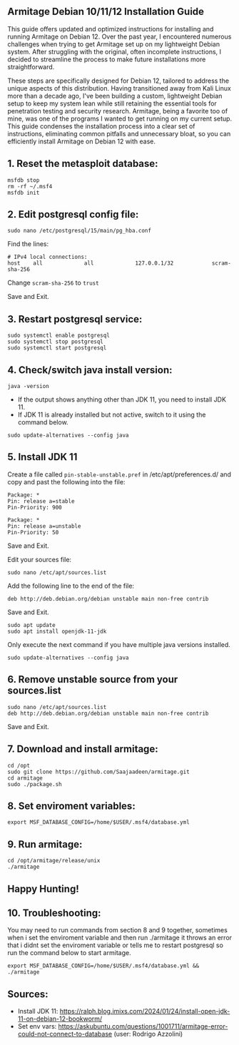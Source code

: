 ## Armitage Debian 10/11/12 Installation Guide

This guide offers updated and optimized instructions for installing and running Armitage on Debian 12. Over the past year, I encountered numerous challenges when trying to get Armitage set up on my lightweight Debian system. After struggling with the original, often incomplete instructions, I decided to streamline the process to make future installations more straightforward.

These steps are specifically designed for Debian 12, tailored to address the unique aspects of this distribution. Having transitioned away from Kali Linux more than a decade ago, I've been building a custom, lightweight Debian setup to keep my system lean while still retaining the essential tools for penetration testing and security research. Armitage, being a favorite too of mine, was one of the programs I wanted to get running on my current setup. This guide condenses the installation process into a clear set of instructions, eliminating common pitfalls and unnecessary bloat, so you can efficiently install Armitage on Debian 12 with ease.

## 1. Reset the metasploit database:

```
msfdb stop
rm -rf ~/.msf4
msfdb init
```

## 2. Edit postgresql config file:

```
sudo nano /etc/postgresql/15/main/pg_hba.conf
```

Find the lines: 

```
# IPv4 local connections:
host    all             all             127.0.0.1/32            scram-sha-256
```

Change ```scram-sha-256``` to ```trust```

Save and Exit.

## 3. Restart postgresql service:

```
sudo systemctl enable postgresql
sudo systemctl stop postgresql
sudo systemctl start postgresql
```

## 4. Check/switch java install version:

```java -version```

- If the output shows anything other than JDK 11, you need to install JDK 11.
- If JDK 11 is already installed but not active, switch to it using the command below.

```sudo update-alternatives --config java```

## 5. Install JDK 11

Create a file called ```pin-stable-unstable.pref``` in /etc/apt/preferences.d/ and copy and past the following into the file:

```
Package: *
Pin: release a=stable
Pin-Priority: 900

Package: *
Pin: release a=unstable
Pin-Priority: 50
```

Save and Exit.

Edit your sources file:

```
sudo nano /etc/apt/sources.list
```

Add the following line to the end of the file:

```
deb http://deb.debian.org/debian unstable main non-free contrib
```

Save and Exit.

```
sudo apt update
sudo apt install openjdk-11-jdk
``` 

Only execute the next command if you have multiple java versions installed.

```
sudo update-alternatives --config java
```

## 6. Remove unstable source from your sources.list

```
sudo nano /etc/apt/sources.list
deb http://deb.debian.org/debian unstable main non-free contrib
```

Save and Exit.

## 7. Download and install armitage:

```
cd /opt
sudo git clone https://github.com/Saajaadeen/armitage.git
cd armitage
sudo ./package.sh
```

## 8. Set enviroment variables:

```
export MSF_DATABASE_CONFIG=/home/$USER/.msf4/database.yml
```

## 9. Run armitage:

```
cd /opt/armitage/release/unix
./armitage
```

## Happy Hunting!

## 10. Troubleshooting:

You may need to run commands from section 8 and 9 together, sometimes when i set the enviroment variable and then run ./armitage it throws an error that i didnt set the enviroment variable or tells me to restart postgresql so run the command below to start armitage.

```
export MSF_DATABASE_CONFIG=/home/$USER/.msf4/database.yml && ./armitage
```

## Sources:

- Install JDK 11: https://ralph.blog.imixs.com/2024/01/24/install-open-jdk-11-on-debian-12-bookworm/
- Set env vars: https://askubuntu.com/questions/1001711/armitage-error-could-not-connect-to-database (user: Rodrigo Azzolini)


